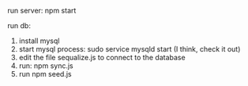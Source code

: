 
run server:
npm start

run db:

1. install mysql
2. start mysql process: sudo service mysqld start (I think, check it out)
3. edit the file sequalize.js to connect to the database
4. run: npm sync.js
5. run npm seed.js